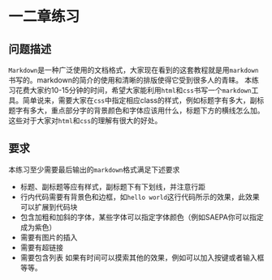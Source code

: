 # 一二章练习
## 问题描述
`Markdown`是一种广泛使用的文档格式，大家现在看到的这套教程就是用`markdown`书写的。markdown的简介的使用和清晰的排版使得它受到很多人的青睐。
本练习花费大家约10-15分钟的时间，希望大家能利用`html`和`css`书写一个`markdown`工具。简单说来，需要大家在`css`中指定相应class的样式，例如标题字有多大，副标题字有多大，重点部分字的背景颜色和字体应该用什么，标题下方的横线怎么加。这些对于大家对`html`和`css`的理解有很大的好处。

## 要求
本练习至少需要最后输出的`markdown`格式满足下述要求
- 标题、副标题等应有样式，副标题下有下划线，并注意行距
- 行内代码需要有背景色和边框，如`hello world`这行代码所示的效果，此效果可以扩展到代码块
- 包含加粗和加斜的字体，某些字体可以指定字体颜色（例如SAEPA你可以指定成为紫色）
- 需要有图片的插入
- 需要有超链接
- 需要包含列表
如果有时间可以摸索其他的效果，例如可以加入按键或者输入框等等。